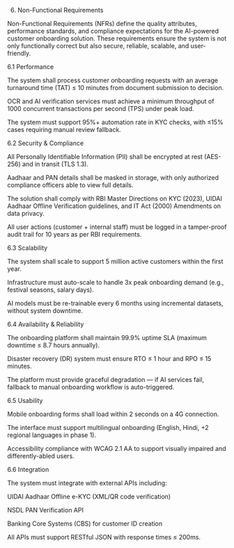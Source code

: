 6. Non-Functional Requirements

Non-Functional Requirements (NFRs) define the quality attributes, performance standards, and compliance expectations for the AI-powered customer onboarding solution. These requirements ensure the system is not only functionally correct but also secure, reliable, scalable, and user-friendly.

6.1 Performance

The system shall process customer onboarding requests with an average turnaround time (TAT) ≤ 10 minutes from document submission to decision.

OCR and AI verification services must achieve a minimum throughput of 1000 concurrent transactions per second (TPS) under peak load.

The system must support 95%+ automation rate in KYC checks, with ≤15% cases requiring manual review fallback.

6.2 Security & Compliance

All Personally Identifiable Information (PII) shall be encrypted at rest (AES-256) and in transit (TLS 1.3).

Aadhaar and PAN details shall be masked in storage, with only authorized compliance officers able to view full details.

The solution shall comply with RBI Master Directions on KYC (2023), UIDAI Aadhaar Offline Verification guidelines, and IT Act (2000) Amendments on data privacy.

All user actions (customer + internal staff) must be logged in a tamper-proof audit trail for 10 years as per RBI requirements.

6.3 Scalability

The system shall scale to support 5 million active customers within the first year.

Infrastructure must auto-scale to handle 3x peak onboarding demand (e.g., festival seasons, salary days).

AI models must be re-trainable every 6 months using incremental datasets, without system downtime.

6.4 Availability & Reliability

The onboarding platform shall maintain 99.9% uptime SLA (maximum downtime ≤ 8.7 hours annually).

Disaster recovery (DR) system must ensure RTO ≤ 1 hour and RPO ≤ 15 minutes.

The platform must provide graceful degradation — if AI services fail, fallback to manual onboarding workflow is auto-triggered.

6.5 Usability

Mobile onboarding forms shall load within 2 seconds on a 4G connection.

The interface must support multilingual onboarding (English, Hindi, +2 regional languages in phase 1).

Accessibility compliance with WCAG 2.1 AA to support visually impaired and differently-abled users.

6.6 Integration

The system must integrate with external APIs including:

UIDAI Aadhaar Offline e-KYC (XML/QR code verification)

NSDL PAN Verification API

Banking Core Systems (CBS) for customer ID creation

All APIs must support RESTful JSON with response times ≤ 200ms.
